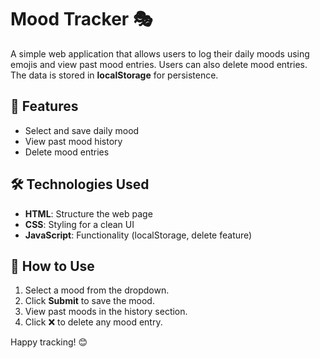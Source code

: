 # Mood Tracker 🎭  

A simple web application that allows users to log their daily moods using emojis and view past mood entries. Users can also delete mood entries. The data is stored in **localStorage** for persistence.  

## 🚀 Features  
- Select and save daily mood  
- View past mood history  
- Delete mood entries  

## 🛠️ Technologies Used  
- **HTML**: Structure the web page  
- **CSS**: Styling for a clean UI  
- **JavaScript**: Functionality (localStorage, delete feature)  

## 📌 How to Use  
1. Select a mood from the dropdown.  
2. Click **Submit** to save the mood.  
3. View past moods in the history section.  
4. Click ❌ to delete any mood entry.  

Happy tracking! 😊  
